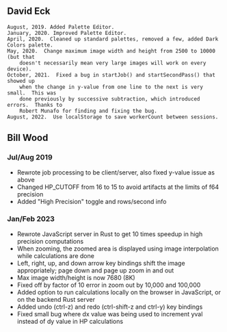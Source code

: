 ## David Eck
    August, 2019. Added Palette Editor.
    January, 2020. Improved Palette Editor.
    April, 2020.  Cleaned up standard palettes, removed a few, added Dark Colors palette.
    May, 2020.  Change maximum image width and height from 2500 to 10000 (but that
        doesn't necessarily mean very large images will work on every device).
    October, 2021.  Fixed a bug in startJob() and startSecondPass() that showed up
        when the change in y-value from one line to the next is very small.  This was
        done previously by successive subtraction, which introduced errors.  Thanks to
        Robert Munafo for finding and fixing the bug.
    August, 2022.  Use localStorage to save workerCount between sessions.

## Bill Wood
### Jul/Aug 2019
* Rewrote job processing to be client/server, also fixed y-value issue as above
* Changed HP_CUTOFF from 16 to 15 to avoid artifacts at the limits of f64 precision
* Added "High Precision" toggle and rows/second info

### Jan/Feb 2023
* Rewrote JavaScript server in Rust to get 10 times speedup in high precision computations
* When zooming, the zoomed area is displayed using image interpolation while calculations are done
* Left, right, up, and down arrow key bindings shift the image appropriately; page down and page up zoom in and out
* Max image width/height is now 7680 (8K)
* Fixed off by factor of 10 error in zoom out by 10,000 and 100,000
* Added option to run calculations locally on the browser in JavaScript, or on the backend Rust server
* Added undo (ctrl-z) and redo (ctrl-shift-z and ctrl-y) key bindings
* Fixed small bug where dx value was being used to increment yval instead of dy value in HP calculations
